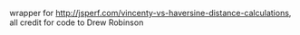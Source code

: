 wrapper for http://jsperf.com/vincenty-vs-haversine-distance-calculations, 
all credit for code to Drew Robinson